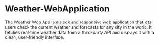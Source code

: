 # Weather-WebApplication
The Weather Web App is a sleek and responsive web application that lets users check the current weather and forecasts for any city in the world. It fetches real-time weather data from a third-party API and displays it with a clean, user-friendly interface.
